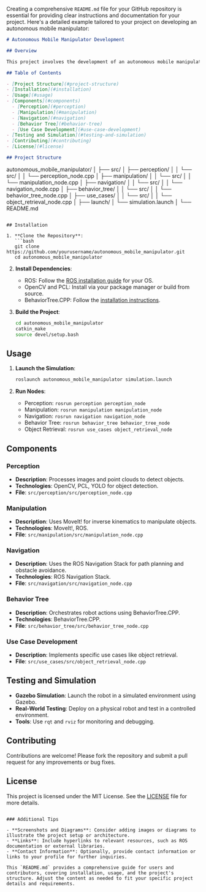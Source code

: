 Creating a comprehensive `README.md` file for your GitHub repository is essential for providing clear instructions and documentation for your project. Here's a detailed example tailored to your project on developing an autonomous mobile manipulator:

```markdown
# Autonomous Mobile Manipulator Development

## Overview

This project involves the development of an autonomous mobile manipulator robot capable of navigating and performing tasks in a simulated domestic environment. The project integrates perception, manipulation, and navigation capabilities using ROS and C++.

## Table of Contents

- [Project Structure](#project-structure)
- [Installation](#installation)
- [Usage](#usage)
- [Components](#components)
  - [Perception](#perception)
  - [Manipulation](#manipulation)
  - [Navigation](#navigation)
  - [Behavior Tree](#behavior-tree)
  - [Use Case Development](#use-case-development)
- [Testing and Simulation](#testing-and-simulation)
- [Contributing](#contributing)
- [License](#license)

## Project Structure

```
autonomous_mobile_manipulator/
│
├── src/
│   ├── perception/
│   │   └── src/
│   │       └── perception_node.cpp
│   ├── manipulation/
│   │   └── src/
│   │       └── manipulation_node.cpp
│   ├── navigation/
│   │   └── src/
│   │       └── navigation_node.cpp
│   ├── behavior_tree/
│   │   └── src/
│   │       └── behavior_tree_node.cpp
│   ├── use_cases/
│   │   └── src/
│   │       └── object_retrieval_node.cpp
│
├── launch/
│   └── simulation.launch
│
└── README.md
```

## Installation

1. **Clone the Repository**:
   ```bash
   git clone https://github.com/yourusername/autonomous_mobile_manipulator.git
   cd autonomous_mobile_manipulator
   ```

2. **Install Dependencies**:
   - ROS: Follow the [ROS installation guide](http://wiki.ros.org/ROS/Installation) for your OS.
   - OpenCV and PCL: Install via your package manager or build from source.
   - BehaviorTree.CPP: Follow the [installation instructions](https://github.com/BehaviorTree/BehaviorTree.CPP).

3. **Build the Project**:
   ```bash
   cd autonomous_mobile_manipulator
   catkin_make
   source devel/setup.bash
   ```

## Usage

1. **Launch the Simulation**:
   ```bash
   roslaunch autonomous_mobile_manipulator simulation.launch
   ```

2. **Run Nodes**:
   - Perception: `rosrun perception perception_node`
   - Manipulation: `rosrun manipulation manipulation_node`
   - Navigation: `rosrun navigation navigation_node`
   - Behavior Tree: `rosrun behavior_tree behavior_tree_node`
   - Object Retrieval: `rosrun use_cases object_retrieval_node`

## Components

### Perception

- **Description**: Processes images and point clouds to detect objects.
- **Technologies**: OpenCV, PCL, YOLO for object detection.
- **File**: `src/perception/src/perception_node.cpp`

### Manipulation

- **Description**: Uses MoveIt! for inverse kinematics to manipulate objects.
- **Technologies**: MoveIt!, ROS.
- **File**: `src/manipulation/src/manipulation_node.cpp`

### Navigation

- **Description**: Uses the ROS Navigation Stack for path planning and obstacle avoidance.
- **Technologies**: ROS Navigation Stack.
- **File**: `src/navigation/src/navigation_node.cpp`

### Behavior Tree

- **Description**: Orchestrates robot actions using BehaviorTree.CPP.
- **Technologies**: BehaviorTree.CPP.
- **File**: `src/behavior_tree/src/behavior_tree_node.cpp`

### Use Case Development

- **Description**: Implements specific use cases like object retrieval.
- **File**: `src/use_cases/src/object_retrieval_node.cpp`

## Testing and Simulation

- **Gazebo Simulation**: Launch the robot in a simulated environment using Gazebo.
- **Real-World Testing**: Deploy on a physical robot and test in a controlled environment.
- **Tools**: Use `rqt` and `rviz` for monitoring and debugging.

## Contributing

Contributions are welcome! Please fork the repository and submit a pull request for any improvements or bug fixes.

## License

This project is licensed under the MIT License. See the [LICENSE](LICENSE) file for more details.
```

### Additional Tips

- **Screenshots and Diagrams**: Consider adding images or diagrams to illustrate the project setup or architecture.
- **Links**: Include hyperlinks to relevant resources, such as ROS documentation or external libraries.
- **Contact Information**: Optionally, provide contact information or links to your profile for further inquiries.

This `README.md` provides a comprehensive guide for users and contributors, covering installation, usage, and the project's structure. Adjust the content as needed to fit your specific project details and requirements.